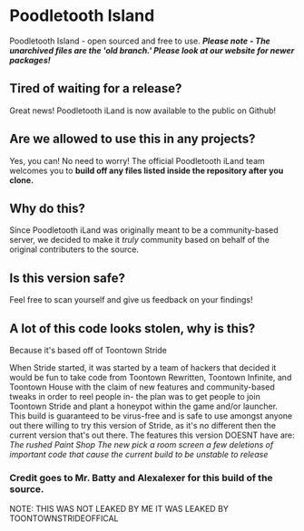 # Poodletooth Island
Poodletooth Island - open sourced and free to use.
***Please note - The unarchived files are the 'old branch.' Please look at our website for newer packages!***

## Tired of waiting for a release?
Great news! Poodletooth iLand is now available to the public on Github!

## Are we allowed to use this in any projects?
Yes, you can! No need to worry! The official Poodletooth iLand team welcomes you to **build off any files listed inside the repository after you clone.**

## Why do this?
Since Poodletooth iLand was originally meant to be a community-based server, we decided to make it *truly* community based on behalf of the original contributers to the source.

## Is this version safe?
Feel free to scan yourself and give us feedback on your findings!

## A lot of this code looks stolen, why is this?

Because it's based off of Toontown Stride

When Stride started, it was started by a team of hackers that decided it would be fun to take code from Toontown Rewritten, Toontown Infinite, and Toontown House with the claim of new features and community-based tweaks in order to reel people in- the plan was to get people to join Toontown Stride and plant a honeypot within the game and/or launcher. This build is guaranteed to be virus-free and is safe to use amongst anyone out there willing to try this version of Stride, as it's no different then the current version that's out there. The features this version DOESNT have are:
*The rushed Paint Shop*
*The new pick a room screen*
*a few deletions of important code that cause the current build to be unstable to release*

### Credit goes to Mr. Batty and Alexalexer for this build of the source.

NOTE: THIS WAS NOT LEAKED BY ME IT WAS LEAKED BY TOONTOWNSTRIDEOFFICAL 
